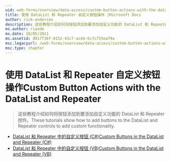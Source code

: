 ```yaml
---
uid: web-forms/overview/data-access/custom-button-actions-with-the-datalist-and-repeater/index
title: 使用 DataList 和 Repeater 自定义按钮操作 |Microsoft Docs
author: rick-anderson
description: 这些教程介绍如何将按钮添加到要添加自定义功能的 DataList 和 Repeater 控件。
ms.author: riande
ms.date: 10/05/2011
ms.assetid: d017f36f-0152-43c7-ac44-6c7c755ea79a
msc.legacyurl: /web-forms/overview/data-access/custom-button-actions-with-the-datalist-and-repeater
msc.type: chapter
---
```

<a name="custom-button-actions-with-the-datalist-and-repeater"></a><span data-ttu-id="54c08-103">使用 DataList 和 Repeater 自定义按钮操作</span><span class="sxs-lookup"><span data-stu-id="54c08-103">Custom Button Actions with the DataList and Repeater</span></span>
====================
> <span data-ttu-id="54c08-104">这些教程介绍如何将按钮添加到要添加自定义功能的 DataList 和 Repeater 控件。</span><span class="sxs-lookup"><span data-stu-id="54c08-104">These tutorials show how to add buttons to the DataList and Repeater controls to add custom functionality.</span></span>


- [<span data-ttu-id="54c08-105">DataList 和 Repeater 中的自定义按钮 (C#)</span><span class="sxs-lookup"><span data-stu-id="54c08-105">Custom Buttons in the DataList and Repeater (C#)</span></span>](custom-buttons-in-the-datalist-and-repeater-cs.md)
- [<span data-ttu-id="54c08-106">DataList 和 Repeater 中的自定义按钮 (VB)</span><span class="sxs-lookup"><span data-stu-id="54c08-106">Custom Buttons in the DataList and Repeater (VB)</span></span>](custom-buttons-in-the-datalist-and-repeater-vb.md)
